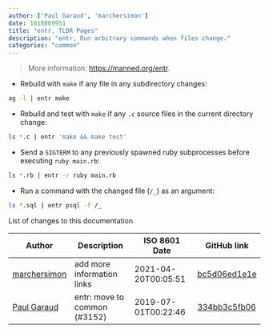 ```yaml
---
author: ['Paul Garaud', 'marchersimon']
date: 1618869951
title: "entr, TLDR Pages"
description: "entr, Run arbitrary commands when files change."
categories: "common"
---
```

> More information: <https://manned.org/entr>.

- Rebuild with `make` if any file in any subdirectory changes:

```bash
ag -l | entr make
```

- Rebuild and test with `make` if any `.c` source files in the current directory change:

```bash
ls *.c | entr 'make && make test'
```

- Send a `SIGTERM` to any previously spawned ruby subprocesses before executing `ruby main.rb`:

```bash
ls *.rb | entr -r ruby main.rb
```

- Run a command with the changed file (`/_`) as an argument:

```bash
ls *.sql | entr psql -f /_
```
List of changes to this documentation


Author | Description | ISO 8601 Date | GitHub link
------|-----|-----|-----
[marchersimon](mailto:marchersimon@zohomail.eu) | add more information links | 2021-04-20T00:05:51 | [bc5d06ed1e1e](https://github.com/tldr-pages/tldr/commit/bc5d06ed1e1e112cfb368a38ae5918ef124cdc22)
[Paul Garaud](mailto:circld@users.noreply.github.com) | entr: move to common (#3152) | 2019-07-01T00:22:46 | [334bb3c5fb06](https://github.com/tldr-pages/tldr/commit/334bb3c5fb06c80aa31185bfbba6f16cf39b2368)

